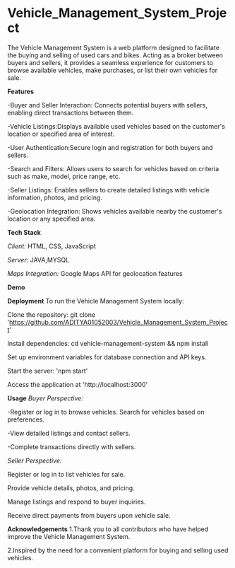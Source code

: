 # Vehicle_Management_System_Project

The Vehicle Management System is a web platform designed to facilitate the buying and selling of used cars and bikes. Acting as a broker between buyers and sellers, it provides a seamless experience for customers to browse available vehicles, make purchases, or list their own vehicles for sale.



**Features**

-Buyer and Seller Interaction: Connects potential buyers with sellers, enabling direct transactions between them.

-Vehicle Listings:Displays available used vehicles based on the customer's location or specified area of interest.

-User Authentication:Secure login and registration for both buyers and sellers.

-Search and Filters: Allows users to search for vehicles based on criteria such as make, model, price range, etc.

-Seller Listings: Enables sellers to create detailed listings with vehicle information, photos, and pricing.

-Geolocation Integration: Shows vehicles available nearby the customer's location or any specified area.



****Tech Stack****

*Client:* HTML, CSS, JavaScript

*Server:* JAVA,MYSQL

*Maps Integration:* Google Maps API for geolocation features


******Demo******


****Deployment****
To run the Vehicle Management System locally:

Clone the repository: git clone 'https://github.com/ADITYA01052003/Vehicle_Management_System_Project'

Install dependencies: cd vehicle-management-system && npm install

Set up environment variables for database connection and API keys.

Start the server: 'npm start'

Access the application at 'http://localhost:3000'

**Usage**
*Buyer Perspective:*

-Register or log in to browse vehicles. Search for vehicles based on preferences.

-View detailed listings and contact sellers.

-Complete transactions directly with sellers.


*Seller Perspective:*

Register or log in to list vehicles for sale.

Provide vehicle details, photos, and pricing.

Manage listings and respond to buyer inquiries.

Receive direct payments from buyers upon vehicle sale.



**Acknowledgements**
1.Thank you to all contributors who have helped improve the Vehicle Management System.

2.Inspired by the need for a convenient platform for buying and selling used vehicles.
